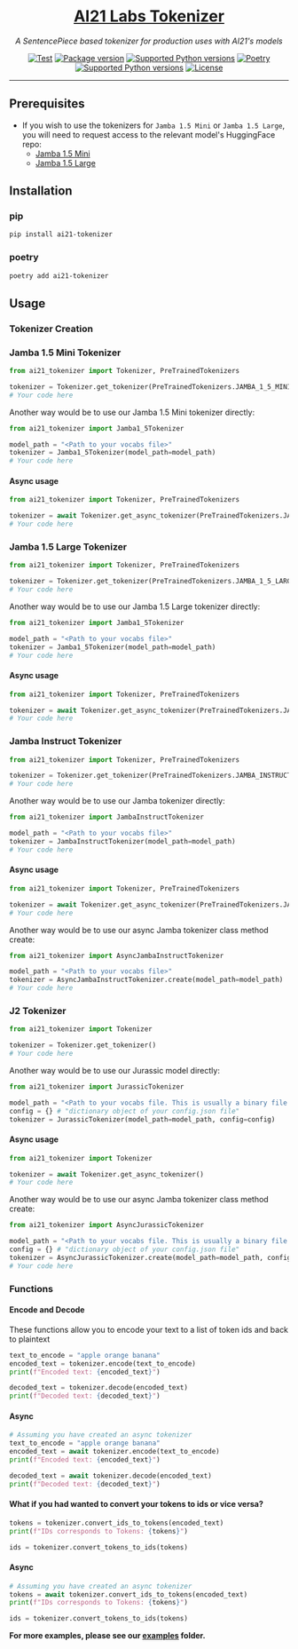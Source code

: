 <h1 align="center">
    <a href="https://github.com/AI21Labs/ai21-tokenizer">AI21 Labs Tokenizer</a>
</h1>

<p align="center">
    <em>A SentencePiece based tokenizer for production uses with AI21's models</em>
</p>

<p align="center">
<a href="https://github.com/AI21Labs/ai21-tokenizer/actions?query=workflow%3ATest+event%3Apush+branch%3Amain"><img src="https://github.com/AI21Labs/ai21-tokenizer/actions/workflows/test.yaml/badge.svg" alt="Test"></a>
<a href="https://pypi.org/project/ai21-tokenizer" target="_blank"><img src="https://img.shields.io/pypi/v/ai21-tokenizer?color=%2334D058&label=pypi%20package" alt="Package version"></a>
<a href="https://pypi.org/project/ai21-tokenizer" target="_blank"><img src="https://img.shields.io/pypi/pyversions/ai21-tokenizer?color=%2334D058" alt="Supported Python versions"></a>
<a href="https://python-poetry.org/" target="_blank"><img src="https://img.shields.io/endpoint?url=https://python-poetry.org/badge/v0.json" alt="Poetry"></a>
<a href="https://github.com/semantic-release/semantic-release" target="_blank"><img src="https://img.shields.io/badge/semantic--release-python-e10079?logo=semantic-release" alt="Supported Python versions"></a>
<a href="https://opensource.org/licenses/Apache-2.0" target="_blank"><img src="https://img.shields.io/badge/License-Apache_2.0-blue.svg" alt="License"></a>
</p>

---

## Prerequisites

- If you wish to use the tokenizers for `Jamba 1.5 Mini` or `Jamba 1.5 Large`, you will need to request access to the relevant model's HuggingFace repo:
  - [Jamba 1.5 Mini](https://huggingface.co/ai21labs/AI21-Jamba-1.5-Mini)
  - [Jamba 1.5 Large](https://huggingface.co/ai21labs/AI21-Jamba-1.5-Large)

## Installation

### pip

```bash
pip install ai21-tokenizer
```

### poetry

```bash
poetry add ai21-tokenizer
```

## Usage

### Tokenizer Creation

### Jamba 1.5 Mini Tokenizer

```python
from ai21_tokenizer import Tokenizer, PreTrainedTokenizers

tokenizer = Tokenizer.get_tokenizer(PreTrainedTokenizers.JAMBA_1_5_MINI_TOKENIZER)
# Your code here
```

Another way would be to use our Jamba 1.5 Mini tokenizer directly:

```python
from ai21_tokenizer import Jamba1_5Tokenizer

model_path = "<Path to your vocabs file>"
tokenizer = Jamba1_5Tokenizer(model_path=model_path)
# Your code here
```

#### Async usage

```python
from ai21_tokenizer import Tokenizer, PreTrainedTokenizers

tokenizer = await Tokenizer.get_async_tokenizer(PreTrainedTokenizers.JAMBA_1_5_MINI_TOKENIZER)
# Your code here
```

### Jamba 1.5 Large Tokenizer

```python
from ai21_tokenizer import Tokenizer, PreTrainedTokenizers

tokenizer = Tokenizer.get_tokenizer(PreTrainedTokenizers.JAMBA_1_5_LARGE_TOKENIZER)
# Your code here
```

Another way would be to use our Jamba 1.5 Large tokenizer directly:

```python
from ai21_tokenizer import Jamba1_5Tokenizer

model_path = "<Path to your vocabs file>"
tokenizer = Jamba1_5Tokenizer(model_path=model_path)
# Your code here
```

#### Async usage

```python
from ai21_tokenizer import Tokenizer, PreTrainedTokenizers

tokenizer = await Tokenizer.get_async_tokenizer(PreTrainedTokenizers.JAMBA_1_5_LARGE_TOKENIZER)
# Your code here
```

### Jamba Instruct Tokenizer

```python
from ai21_tokenizer import Tokenizer, PreTrainedTokenizers

tokenizer = Tokenizer.get_tokenizer(PreTrainedTokenizers.JAMBA_INSTRUCT_TOKENIZER)
# Your code here
```

Another way would be to use our Jamba tokenizer directly:

```python
from ai21_tokenizer import JambaInstructTokenizer

model_path = "<Path to your vocabs file>"
tokenizer = JambaInstructTokenizer(model_path=model_path)
# Your code here
```

#### Async usage

```python
from ai21_tokenizer import Tokenizer, PreTrainedTokenizers

tokenizer = await Tokenizer.get_async_tokenizer(PreTrainedTokenizers.JAMBA_INSTRUCT_TOKENIZER)
# Your code here
```

Another way would be to use our async Jamba tokenizer class method create:

```python
from ai21_tokenizer import AsyncJambaInstructTokenizer

model_path = "<Path to your vocabs file>"
tokenizer = AsyncJambaInstructTokenizer.create(model_path=model_path)
# Your code here
```

### J2 Tokenizer

```python
from ai21_tokenizer import Tokenizer

tokenizer = Tokenizer.get_tokenizer()
# Your code here
```

Another way would be to use our Jurassic model directly:

```python
from ai21_tokenizer import JurassicTokenizer

model_path = "<Path to your vocabs file. This is usually a binary file that end with .model>"
config = {} # "dictionary object of your config.json file"
tokenizer = JurassicTokenizer(model_path=model_path, config=config)
```

#### Async usage

```python
from ai21_tokenizer import Tokenizer

tokenizer = await Tokenizer.get_async_tokenizer()
# Your code here
```

Another way would be to use our async Jamba tokenizer class method create:

```python
from ai21_tokenizer import AsyncJurassicTokenizer

model_path = "<Path to your vocabs file. This is usually a binary file that end with .model>"
config = {} # "dictionary object of your config.json file"
tokenizer = AsyncJurassicTokenizer.create(model_path=model_path, config=config)
# Your code here
```

### Functions

#### Encode and Decode

These functions allow you to encode your text to a list of token ids and back to plaintext

```python
text_to_encode = "apple orange banana"
encoded_text = tokenizer.encode(text_to_encode)
print(f"Encoded text: {encoded_text}")

decoded_text = tokenizer.decode(encoded_text)
print(f"Decoded text: {decoded_text}")
```

#### Async

```python
# Assuming you have created an async tokenizer
text_to_encode = "apple orange banana"
encoded_text = await tokenizer.encode(text_to_encode)
print(f"Encoded text: {encoded_text}")

decoded_text = await tokenizer.decode(encoded_text)
print(f"Decoded text: {decoded_text}")
```

#### What if you had wanted to convert your tokens to ids or vice versa?

```python
tokens = tokenizer.convert_ids_to_tokens(encoded_text)
print(f"IDs corresponds to Tokens: {tokens}")

ids = tokenizer.convert_tokens_to_ids(tokens)
```

#### Async

```python
# Assuming you have created an async tokenizer
tokens = await tokenizer.convert_ids_to_tokens(encoded_text)
print(f"IDs corresponds to Tokens: {tokens}")

ids = tokenizer.convert_tokens_to_ids(tokens)
```

**For more examples, please see our [examples](examples) folder.**
